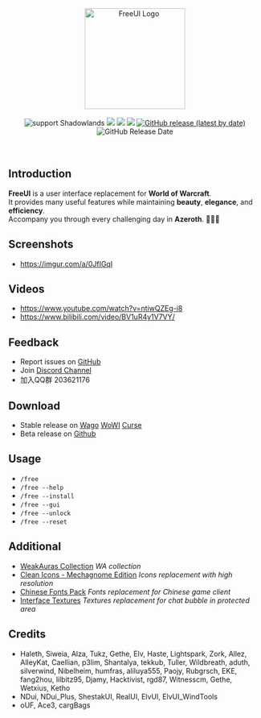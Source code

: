 <div align="center">
<img src="https://i.imgur.com/0ChSHTV.png" width="200" height="200" title="FreeUI Logo" />
<br />
<br />
<img src="https://img.shields.io/badge/WOW-Shadowlands-orange" title="support Shadowlands" />
<a href="https://discord.gg/86wbfZXxn7" title="join Discord channel"><img src="https://img.shields.io/discord/242811601260904450?color=7289DA&label=Discord" /></a>
<a href="https://qm.qq.com/cgi-bin/qm/qr?k=ogz72zoE_fczw2Umsma71XALjWitQ3zk" title="加入QQ群"><img src="https://img.shields.io/badge/QQ群-203621176-ff69b4" /></a>
<a href="https://github.com/Solor/FreeUI/actions" title="bulid passing"><img src="https://img.shields.io/github/workflow/status/Solor/FreeUI/Release" /></a>
<a href="https://github.com/Solor/FreeUI/releases" title="download latest release"><img alt="GitHub release (latest by date)" src="https://img.shields.io/github/v/release/Solor/FreeUI"></a>
<img alt="GitHub Release Date" src="https://img.shields.io/github/release-date/Solor/FreeUI" title="release date" />
</div>
<br />
<br />

## Introduction
**FreeUI** is a user interface replacement for **World of Warcraft**.  
It provides many useful features while maintaining **beauty**, **elegance**, and **efficiency**.  
Accompany you through every challenging day in **Azeroth**. 💖💖💖

## Screenshots
*  https://imgur.com/a/0JfIGql

## Videos
*  https://www.youtube.com/watch?v=ntiwQZEg-i8
*  https://www.bilibili.com/video/BV1uR4y1V7VY/

## Feedback
*  Report issues on [GitHub](https://github.com/Solor/FreeUI/issues)
*  Join [Discord Channel](https://discord.gg/86wbfZXxn7)
*  加入QQ群 203621176

## Download
*  Stable release on [Wago](https://addons.wago.io/addons/freeui) [WoWI](https://www.wowinterface.com/downloads/info23258-FreeUI.html#info) [Curse](https://www.curseforge.com/wow/addons/freeui)
*  Beta release on [Github](https://github.com/Solor/FreeUI/releases)

## Usage
*  `/free`
*  `/free --help`
*  `/free --install`
*  `/free --gui`
*  `/free --unlock`
*  `/free --reset`

## Additional
*  [WeakAuras Collection](https://wago.io/WloMMMBpx) *WA collection*
*  [Clean Icons - Mechagnome Edition](https://github.com/AcidWeb/Clean-Icons-Mechagnome-Edition) *Icons replacement with high resolution*
*  [Chinese Fonts Pack](https://1drv.ms/u/s!AocaDk73Gt7sgrk6bdKqfZGZQMQA2Q?e=QwjHh2) *Fonts replacement for Chinese game client*
*  [Interface Textures](https://1drv.ms/u/s!AocaDk73Gt7sgrlAYVUKxYvs3pCGFg?e=KpJOfv) *Textures replacement for chat bubble in protected area*

## Credits
*  Haleth, Siweia, Alza, Tukz, Gethe, Elv, Haste, Lightspark, Zork, Allez, AlleyKat, Caellian, p3lim, Shantalya, tekkub, Tuller, Wildbreath, aduth, silverwind, Nibelheim, humfras, aliluya555, Paojy, Rubgrsch, EKE, fang2hou, lilbitz95, Djamy, Hacktivist, rgd87, Witnesscm, Gethe, Wetxius, Ketho
*  NDui, NDui_Plus, ShestakUI, RealUI, ElvUI, ElvUI_WindTools
*  oUF, Ace3, cargBags

